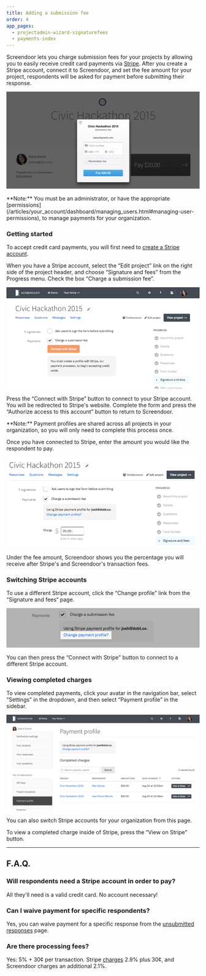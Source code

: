 ```yaml
---
title: Adding a submission fee
order: 4
app_pages:
  - projectadmin-wizard-signaturefees
  - payments-index
---
```


Screendoor lets you charge submission fees for your projects by allowing you to easily receive credit card payments via [Stripe](https://stripe.com/). After you create a Stripe account, connect it to Screendoor, and set the fee amount for your project, respondents will be asked for payment before submitting their response.

![Screendoor asking for payment when requesting a submission fee.](../images/payments_1.png)

<div class='alert'>
    **Note:** You must be an administrator, or have the appropriate [permissions](/articles/your_account/dashboard/managing_users.html#managing-user-permissions), to manage payments for your organization.
</div>

### Getting started

To accept credit card payments, you will first need to [create a Stripe account](https://dashboard.stripe.com/register).

When you have a Stripe account, select the &ldquo;Edit project&rdquo; link on the right side of the project header, and choose &ldquo;Signature and fees&rdquo; from the Progress menu. Check the box &ldquo;Charge a submission fee&rdquo;.

![The Signature and Fees settings page.](../images/payments_2.png)

Press the &ldquo;Connect with Stripe&rdquo; button to connect to your Stripe account. You will be redirected to Stripe's website. Complete the form and press the &ldquo;Authorize access to this account&rdquo; button to return to Screendoor.

<div class='alert'>
    **Note:** Payment profiles are shared across all projects in your organization, so you will only need to complete this process once.
</div>

Once you have connected to Stripe, enter the amount you would like the respondent to pay.

![Entering the charge amount.](../images/payments_3.png)

Under the fee amount, Screendoor shows you the percentage you will receive after Stripe's and Screendoor's transaction fees.

### Switching Stripe accounts

To use a different Stripe account, click the &ldquo;Change profile&rdquo; link from the &ldquo;Signature and fees&ldquo; page.

![Changing your Stripe payment profile.](../images/payments_4.png)

You can then press the &ldquo;Connect with Stripe&rdquo; button to connect to a different Stripe account.

### Viewing completed charges

To view completed payments, click your avatar in the navigation bar, select &ldquo;Settings&rdquo; in the dropdown, and then select &ldquo;Payment profile&rdquo; in the sidebar.

![Viewing a list of completed charges.](../images/payments_5.png)

You can also switch Stripe accounts for your organization from this page.

To view a completed charge inside of Stripe, press the &ldquo;View on Stripe&rdquo; button.

---

## F.A.Q.

### Will respondents need a Stripe account in order to pay?
All they'll need is a valid credit card. No account necessary!

### Can I waive payment for specific respondents?
Yes, you can waive payment for a specific response from the [unsubmitted responses](../responses/providing_support_to_respondents.html#waiving-payment-for-a-draft) page.

### Are there processing fees?
Yes: 5% + 30&cent; per transaction. Stripe [charges](https://stripe.com/us/pricing) 2.9% plus 30&cent;, and Screendoor charges an additional 2.1%.
